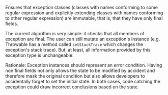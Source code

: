 Ensures that exception classes (classes with names conforming to some
regular expression and explicitly extending classes with names
conforming to other regular expression) are immutable, that is, that
they have only final fields.

The current algorithm is very simple: it checks that all members of
exception are final. The user can still mutate an exception\'s instance
(e.g. Throwable has a method called `setStackTrace` which changes the
exception\'s stack trace). But, at least, all information provided by
this exception type is unchangeable.

Rationale: Exception instances should represent an error condition.
Having non final fields not only allows the state to be modified by
accident and therefore mask the original condition but also allows
developers to accidentally forget to set the initial state. In both
cases, code catching the exception could draw incorrect conclusions
based on the state.